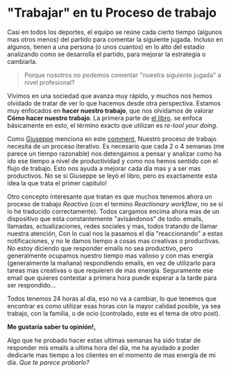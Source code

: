 # "Trabajar" en tu Proceso de trabajo

Casi en todos los deportes, el equipo se reúne cada cierto tiempo (algunos mas otros menos) del partido para comentar la siguiente jugada. Incluso en algunos, tienen a una persona (o unos cuantos) en lo alto del estadio analizando como se desarrolla el partido, para mejorar la estrategia o cambiarla.

> Porque nosotros no podemos comentar "nuestra siguiente jugada" a nivel profesional?

Vivimos en una sociedad que avanza muy rápido, y muchos nos hemos olvidado de tratar de ver lo que hacemos desde otra perspectiva. Estamos muy enfocados en **hacer nuestro trabajo**, que nos olvidamos de valorar **Cómo hacer nuestro trabajo**.
La primera parte de [el libro](http://99u.com/book/manage-your-day-to-day-2). se enfoca básicamente en esto, el término exacto que utilizan es *re-tool your doing*.

Como [Giuseppe](https://twitter.com/Pepito) menciona en este [comment](https://medium.com/@gbasile/estos-art%C3%ADculos-son-una-fuente-de-inspiraci%C3%B3n-para-la-gente-que-est%C3%A1n-en-b%C3%BAsqueda-de-una-forma-de-f6299fb9a73c#.csqprmx9f), Nuestro proceso de trabajo necesita de un proceso iterativo. Es necesario que cada 2 o 4 semanas (me parece un tiempo razonable) nos detengamos a pensar y analizar como ha ido ese tiempo a nivel de productividad y como nos hemos sentido con el flujo de trabajo. Esto nos ayuda a mejorar cada día mas y a ser mas productivos. No se si Giuseppe se leyó el libro, pero es exactamente esta idea la que trata el primer capitulo!

Otro concepto interesante que tratan es que muchos tenemos ahora un proceso de trabajo *Reactivo* (con el termino *Reactionary workflow*, no se si lo he traducido correctamente). Todos cargamos encima ahora mas de un dispositivo que esta constantemente "avisándonos" de todo: emails, llamadas, actualizaciones, redes sociales y mas, todos tratando de llamar nuestra atención, Con lo cual nos la pasamos el día "reaccionando" a estas notificaciones, y no le damos tiempo a cosas mas creativas o productivas. No estoy diciendo que responder emails no sea productivo, pero generalmente ocupamos nuestro tiempo mas valioso y con mas energía (generalmente la mañana) respondiendo emails, en vez de utilizarlo para tareas mas creativas o que requieren de mas energía. Seguramente ese email que quieres contestar a primera hora puede esperar a la tarde para ser respondido...

Todos tenemos 24 horas al día, eso no va a cambiar, lo que tenemos que encontrar es como utilizar esas horas con la mayor calidad posible, ya sea trabajo, con la familia, o de ocio (controlado, este es el tema de otro post).

**Me gustaría saber tu opinión!,**

Algo que he probado hacer estas ultimas semanas ha sido tratar de responder mis emails a ultima hora del día, me ha ayudado a poder dedicarle mas tiempo a los clientes en el momento de mas energía de mi día. *Que te parece probarlo?*